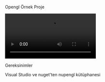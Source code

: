 

Opengl Örnek Proje

![](https://user-images.githubusercontent.com/30636367/113023455-4f7e6880-918e-11eb-8758-c475d7ca9ed9.mp4)


Gereksinimler

Visual Studio ve nuget'ten nupengl kütüphanesi
